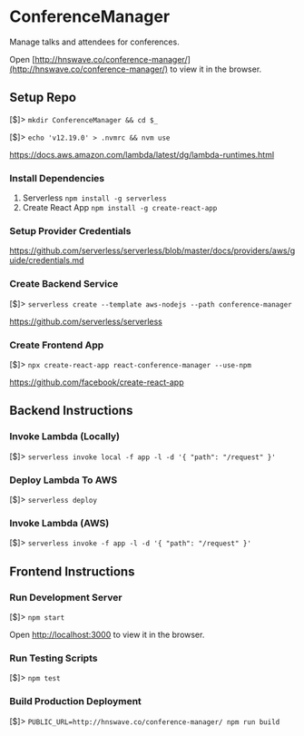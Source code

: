 # ConferenceManager

Manage talks and attendees for conferences.

Open [http://hnswave.co/conference-manager/](http://hnswave.co/conference-manager/) to view it in the browser.

## Setup Repo

[$]> `mkdir ConferenceManager && cd $_`

[$]> `echo 'v12.19.0' > .nvmrc && nvm use`

https://docs.aws.amazon.com/lambda/latest/dg/lambda-runtimes.html

### Install Dependencies

1. Serverless `npm install -g serverless`
2. Create React App `npm install -g create-react-app`

### Setup Provider Credentials

https://github.com/serverless/serverless/blob/master/docs/providers/aws/guide/credentials.md

### Create Backend Service

[$]> `serverless create --template aws-nodejs --path conference-manager`

https://github.com/serverless/serverless

### Create Frontend App

[$]> `npx create-react-app react-conference-manager --use-npm`

https://github.com/facebook/create-react-app

## Backend Instructions

### Invoke Lambda (Locally)

[$]> `serverless invoke local -f app -l -d '{ "path": "/request" }'`

### Deploy Lambda To AWS

[$]> `serverless deploy`

### Invoke Lambda (AWS)

[$]> `serverless invoke -f app -l -d '{ "path": "/request" }'`

## Frontend Instructions

### Run Development Server

[$]> `npm start`

Open [http://localhost:3000](http://localhost:3000) to view it in the browser.

### Run Testing Scripts

[$]> `npm test`

### Build Production Deployment

[$]> `PUBLIC_URL=http://hnswave.co/conference-manager/ npm run build`
